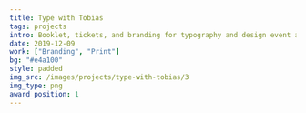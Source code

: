 ```yaml
---
title: Type with Tobias
tags: projects
intro: Booklet, tickets, and branding for typography and design event at Santa Clara University
date: 2019-12-09
work: ["Branding", "Print"]
bg: "#e4a100"
style: padded
img_src: /images/projects/type-with-tobias/3
img_type: png
award_position: 1
---
```


<img class="image" alt="" src="/images/projects/type-with-tobias/0.png">
<img class="image" alt="" src="/images/projects/type-with-tobias/1.png">
<img class="image" alt="" src="/images/projects/type-with-tobias/2.png">
<img class="image" alt="" src="/images/projects/type-with-tobias/3.png">
<img class="image" alt="" src="/images/projects/type-with-tobias/4.png">
<img class="image" alt="" src="/images/projects/type-with-tobias/5.png">
<img class="image" alt="" src="/images/projects/type-with-tobias/6.png">
<img class="image" alt="" src="/images/projects/type-with-tobias/7.png">
<img class="image" alt="" src="/images/projects/type-with-tobias/ticket.png">
